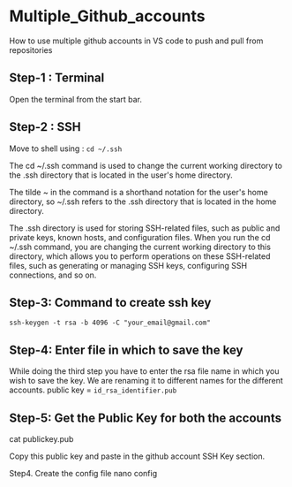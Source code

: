 # Multiple_Github_accounts
How to use multiple github accounts in VS code to push and pull from repositories

## Step-1 : Terminal
Open the terminal from the start bar.

## Step-2 : SSH
Move to shell using : ```cd ~/.ssh```


The cd ~/.ssh command is used to change the current working directory to the .ssh directory that is located in the user's home directory.

The tilde ~ in the command is a shorthand notation for the user's home directory, so ~/.ssh refers to the .ssh directory that is located in the home directory.

The .ssh directory is used for storing SSH-related files, such as public and private keys, known hosts, and configuration files. When you run the cd ~/.ssh command, you are changing the current working directory to this directory, which allows you to perform operations on these SSH-related files, such as generating or managing SSH keys, configuring SSH connections, and so on.

## Step-3: Command to create ssh key
```ssh-keygen -t rsa -b 4096 -C "your_email@gmail.com"```
## Step-4: Enter file in which to save the key
While doing the third step you have to enter the rsa file name in which you wish to save the key.
We are renaming it to different names for the different accounts.
public key = ```id_rsa_identifier.pub```
## Step-5: Get the Public Key for both the accounts
cat publickey.pub

Copy this public key and paste in the github account SSH Key section.

Step4.  Create the config file
nano config
